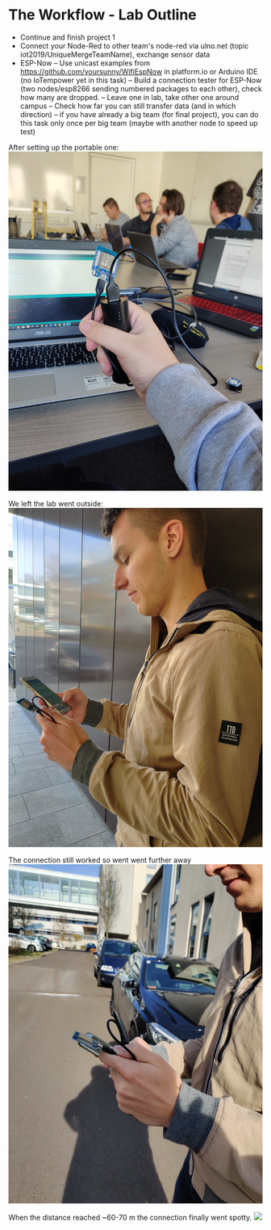 # The Workflow - Lab Outline
 - Continue and finish project 1
 - Connect your Node-Red to other team's node-red via ulno.net
(topic iot2019/UniqueMergeTeamName), exchange sensor data
- ESP-Now
– Use unicast examples from https://github.com/yoursunny/WifiEspNow in
platform.io or Arduino IDE (no IoTempower yet in this task)
– Build a connection tester for ESP-Now (two nodes/esp8266 sending
numbered packages to each other), check how many are dropped.
– Leave one in lab, take other one around campus
– Check how far you can still transfer data (and in which direction) – if you
have already a big team (for final project), you can do this task only once
per big team (maybe with another node to speed up test)



After setting up the portable one:
![](https://github.com/pasci199601815/IoTMadlmayrNigl/blob/master/Lab-Exercises/Lab09/lab901.jpg)

We left the lab went outside:
![](https://github.com/pasci199601815/IoTMadlmayrNigl/blob/master/Lab-Exercises/Lab09/lab902.jpg)

The connection still worked so went went further away
![](https://github.com/pasci199601815/IoTMadlmayrNigl/blob/master/Lab-Exercises/Lab09/lab905.jpg)

When the distance reached ~60-70 m the connection finally went spotty.
![](https://github.com/pasci199601815/IoTMadlmayrNigl/blob/master/Lab-Exercises/Lab09/lab903.jpg)

